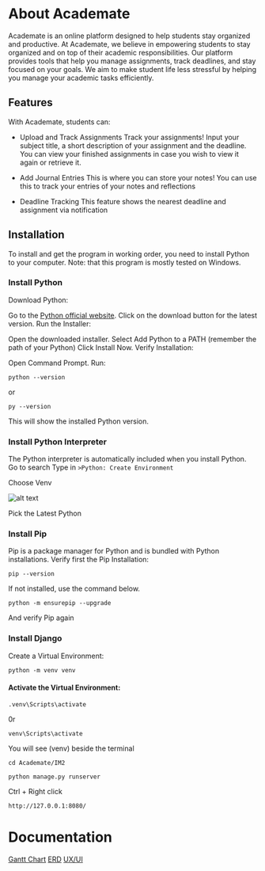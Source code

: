 # About Academate
Academate is an online platform designed to help students stay organized and productive. At Academate, we believe in empowering students to stay organized and on top of their academic responsibilities. Our platform provides tools that help you manage assignments, track deadlines, and stay focused on your goals. We aim to make student life less stressful by helping you manage your academic tasks efficiently.

## Features
With Academate, students can:
   - Upload and Track Assignments
   Track your assignments! Input your subject title, a short description of your assignment and the deadline. You can view your finished assignments in case you wish to view it again or retrieve it.

   - Add Journal Entries
   This is where you can store your notes! You can use this to track your entries of your notes and reflections
   
   - Deadline Tracking
   This feature shows the nearest deadline and assignment via notification

## Installation
To install and get the program in working order, you need to install Python to your computer.
Note: that this program is mostly tested on Windows.

### Install Python
Download Python:

Go to the [Python official website](https://www.python.org/downloads/).
Click on the download button for the latest version.
Run the Installer:

Open the downloaded installer.
Select Add Python to a PATH (remember the path of your Python)
Click Install Now.
Verify Installation:

Open Command Prompt.
Run:
```
python --version
```
or
```
py --version
```
This will show the installed Python version.

### Install Python Interpreter 
The Python interpreter is automatically included when you install Python.
Go to search
Type in ```>Python: Create Environment```

Choose Venv

![alt text](https://file.garden/ZRY11nIP2EXOR4n3/GitHub/Screenshot%202024-12-08%20115431.png)

Pick the Latest Python

### Install Pip
Pip is a package manager for Python and is bundled with Python installations.
Verify first the Pip Installation:

```
pip --version
```
If not installed, use the command below.

```
python -m ensurepip --upgrade
```
And verify Pip again

### Install Django
Create a Virtual Environment:

```
python -m venv venv
```

#### Activate the Virtual Environment:

```
.venv\Scripts\activate
```
0r

```
venv\Scripts\activate
```
You will see (venv) beside the terminal

```
cd Academate/IM2
```

```
python manage.py runserver
```

Ctrl + Right click
```
http://127.0.0.1:8080/
```

# Documentation
[Gantt Chart](https://docs.google.com/spreadsheets/d/1ca0ybWjHeHQHuCkDHali0feMHRCaOgq4j0gzN7t9cD8/edit?usp=sharing)
[ERD](ERD.png)
[UX/UI](https://www.figma.com/design/2axIfrvskVSAeCO6U2j7RO/Untitled?node-id=0-1&t=SK59hRDDq0a7CAFe-1)
